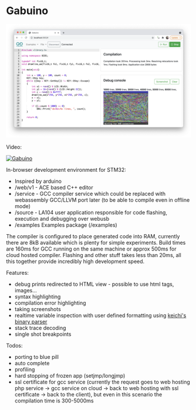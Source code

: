 # Gabuino

![gabuino](readme.png)

Video:

[![Gabuino](https://img.youtube.com/vi/XhIkEYYnNi4/0.jpg)](https://www.youtube.com/watch?v=XhIkEYYnNi4 "Gabuino: Arduino with debugging and a lot of more")

In-browser development environment for STM32:
- Inspired by arduino
- /web/v1 - ACE based C++ editor
- /service - GCC compiler service which could be replaced with webassembly GCC/LLVM port later (to be able to compile even in offline mode)
- /source - LA104 user application responsible for code flashing, execution and debugging over webusb
- /examples Examples package (/examples)

The compiler is configured to place generated code into RAM, currently there are 8kB available which is plenty for simple experiments. Build times are 160ms for GCC running on the same machine or approx 500ms for cloud hosted compiler. Flashing and other stuff takes less than 20ms, all this together provide incredibly high development speed.

Features:
- debug prints redirected to HTML view - possible to use html tags, images...
- syntax highlighting
- compilation error highlighting
- taking screenshots
- realtime variable inspection with user defined formatting using [keichi's binary parser](https://github.com/keichi/binary-parser)
- stack trace decoding
- single shot breakpoints

Todos:
- porting to blue pill
- auto complete
- profiling
- hard stopping of frozen app (setjmp/longjmp)
- ssl certificate for gcc service (currently the request goes to web hosting php service -> gcc service on cloud -> back to web hosting with ssl certificate -> back to the client), but even in this scenario the compilation time is 300-5000ms